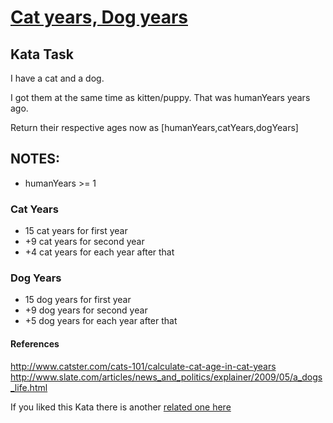 # [Cat years, Dog years](https://www.codewars.com/kata/cat-years-dog-years)

## Kata Task

I have a cat and a dog.

I got them at the same time as kitten/puppy. That was humanYears years ago.

Return their respective ages now as [humanYears,catYears,dogYears]

## NOTES:

* humanYears >= 1

### Cat Years
* 15 cat years for first year
* +9 cat years for second year
* +4 cat years for each year after that

### Dog Years
* 15 dog years for first year
* +9 dog years for second year
* +5 dog years for each year after that

#### References

http://www.catster.com/cats-101/calculate-cat-age-in-cat-years
http://www.slate.com/articles/news_and_politics/explainer/2009/05/a_dogs_life.html

If you liked this Kata there is another [related one here](https://www.codewars.com/kata/cat-years-dog-years-2)